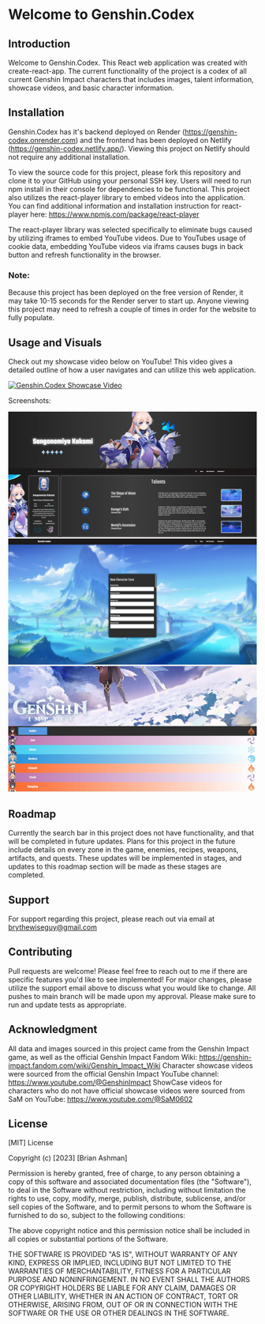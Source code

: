 # Welcome to Genshin.Codex

## Introduction

Welcome to Genshin.Codex. This React web application was created with create-react-app. The current functionality of the project is a codex of all current Genshin Impact characters that includes images, talent information, showcase videos, and basic character information.

## Installation

Genshin.Codex has it's backend deployed on Render (https://genshin-codex.onrender.com) and the frontend has been deployed on Netlify (https://genshin-codex.netlify.app/). Viewing this project on Netlify should not require any additional installation. 

To view the source code for this project, please fork this repository and clone it to your GitHub using your personal SSH key. Users will need to run npm install in their console for dependencies to be functional. This project also utilizes the react-player library to embed videos into the application. You can find additional information and installation instruction for react-player here: https://www.npmjs.com/package/react-player

The react-player library was selected specifically to eliminate bugs caused by utilizing iframes to embed YouTube videos. Due to YouTubes usage of cookie data, embedding YouTube videos via iframs causes bugs in back button and refresh functionality in the browser.

### Note:

Because this project has been deployed on the free version of Render, it may take 10-15 seconds for the Render server to start up. Anyone viewing this project may need to refresh a couple of times in order for the website to fully populate.

## Usage and Visuals

Check out my showcase video below on YouTube! This video gives a detailed outline of how a user navigates and can utilize this web application.

[![Genshin.Codex Showcase Video](https://img.youtube.com/vi/fDl1DkPN1X0/0.jpg)](https://www.youtube.com/watch?v=fDl1DkPN1X0)

Screenshots:

![Genshin Impact Screenshot](/src/Screenshots/genshin-codex-ss-1.jpg)
![Genshin Impact Screenshot](/src/Screenshots/genshin-codex-ss-2.jpg)
![Genshin Impact Screenshot](/src/Screenshots/genshin-codex-ss-3.jpg)

## Roadmap

Currently the search bar in this project does not have functionality, and that will be completed in future updates. Plans for this project in the future include details on every zone in the game, enemies, recipes, weapons, artifacts, and quests. These updates will be implemented in stages, and updates to this roadmap section will be made as these stages are completed.

## Support

For support regarding this project, please reach out via email at brythewiseguy@gmail.com

## Contributing

Pull requests are welcome! Please feel free to reach out to me if there are specific features you'd like to see implemented! 
For major changes, please utilize the support email above to discuss what you would like to change. 
All pushes to main branch will be made upon my approval.
Please make sure to run and update tests as appropriate.

## Acknowledgment

All data and images sourced in this project came from the Genshin Impact game, as well as the official Genshin Impact Fandom Wiki: https://genshin-impact.fandom.com/wiki/Genshin_Impact_Wiki 
Character showcase videos were sourced from the official Genshin Impact YouTube channel: https://www.youtube.com/@GenshinImpact
ShowCase videos for characters who do not have official showcase videos were sourced from SaM on YouTube: https://www.youtube.com/@SaM0602

## License

[MIT] License

Copyright (c) [2023] [Brian Ashman]

Permission is hereby granted, free of charge, to any person obtaining a copy
of this software and associated documentation files (the "Software"), to deal
in the Software without restriction, including without limitation the rights
to use, copy, modify, merge, publish, distribute, sublicense, and/or sell
copies of the Software, and to permit persons to whom the Software is
furnished to do so, subject to the following conditions:

The above copyright notice and this permission notice shall be included in all
copies or substantial portions of the Software.

THE SOFTWARE IS PROVIDED "AS IS", WITHOUT WARRANTY OF ANY KIND, EXPRESS OR
IMPLIED, INCLUDING BUT NOT LIMITED TO THE WARRANTIES OF MERCHANTABILITY,
FITNESS FOR A PARTICULAR PURPOSE AND NONINFRINGEMENT. IN NO EVENT SHALL THE
AUTHORS OR COPYRIGHT HOLDERS BE LIABLE FOR ANY CLAIM, DAMAGES OR OTHER
LIABILITY, WHETHER IN AN ACTION OF CONTRACT, TORT OR OTHERWISE, ARISING FROM,
OUT OF OR IN CONNECTION WITH THE SOFTWARE OR THE USE OR OTHER DEALINGS IN THE
SOFTWARE.